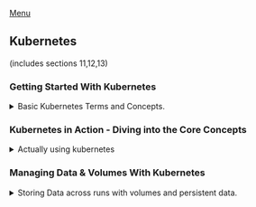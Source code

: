 <!--
ignore these words in spell check for this file
// cSpell:ignore Kubermatic systeminfo USERPROFILE mkdir hyperv rootkey  configmap benjaminshinar
-->

[Menu](../README.md)

## Kubernetes
(includes sections 11,12,13)

### Getting Started With Kubernetes

<details>
<summary>
Basic Kubernetes Terms and Concepts.
</summary>

deploying docker containers with kubernetes. kubernetes is an independent container orchestration tool (framework) that works for large-scale deployment and is agnostic (independent of) the cloud vendor.

[Kubernetes website](https://kubernetes.io/)

#### More Problems with Manual Deployment

from the Kubernetes website:
> "Kubernetes, also known as K8s, is an open-source system for automating deployment, scaling, and management of containerized applications."

when we deploy containers to the cloud, we might have a problem, when we manually deploy containers into a remote machine on the cloud (EC2), we have challenges beyond the security and configuration concerns.
- Containers might crush/go down and need to be replaced.
- Containers might be insufficient to handle spikes in traffic (or workload) and we will want to add more machine.
- If we have many containers running the same app, we would want the work to be distributed equally between them.


**Monitor**, **Scale**, **Distribute Workload**

all this requires some tedious manual work, and having a human ready to step in and perform the work.

#### Why Kubernetes?

Cloud services (like AWS ECS) can help with some of the tasks, like checking the health of the containers and re-deploys them if needed. we can also have autoscaling, and the LoadBalancer (which gave us a constant IP address) can also distribute work among the containers.\
The downside is that we are "locked" into the cloud vendor, and we have to confirm our configuration to what the specific vendor expects, we need to use the tools it provides to us, either with the UI, the CLI tool they provide or their configuration files.\
If we want to switch to another vendor, we will have to start the configuration process again according to what the new provider requires. we will have to learn new skills for each service that we use.

#### What Is Kubernetes Exactly?

Kubernetes lets us define a policy that works with any cloud provider: automatic deployment, scaling and load balancing and managing containers. we have one configuration file that can be used anywhere (as long as the machine uses kubernetes)

Kubernetes uses yaml configuration files, and we can even have cloud specific configuration options, if we ever need those. this is a standardized way of describing deployments.

Kubernetes is **NOT**:
- a cloud service provider, it doesn't replace AWS or Google cloud.
- a service by a cloud provider. we might get a kubernetes version from the cloud vendor..
- a single software, it's collection of tools and concepts.
- a replacement for docker. they work together (kubernetes can also use other containers)

Kubernetes is like Docker-Compose for multiple machines. 

#### Kubernetes: Architecture & Core Concepts

in the kubernetes world, containers are managed by **pods**. the pods are the smallest unit in the kubernetes world. a pod can manage one (or more) container.

a pod runs inside a **worker Node**, a node is a machine (real or virtual) that runs the pods, a node can run multiple pods. a worker node also has a *Proxy/Config*, which connects the pods and the outside world. when we run kubernetes, we need at least one worker node, and usually more.

The worker Nodes are managed by the **Master/Manager/Control Node**, which exists in **"The control plane"**. this is what the developer interacts with. we define the desired state, and the control nodes interacts with the worker nodes. we can have the worker node and the master node on the same machine, but we usually don't. The control plane is a collection of tools and services that operate on the nodes.

all those nodes run inside a **cluster**, which is a network where all those parts are connected. the master nodes talk with the cloud provider and use the appropriate commands for that vendor.

#### Kubernetes will NOT manage your Infrastructure!

just like docker-compose can run containers, but it doesn't configure the machine, so does kubernetes. there are things that kubernetes won't do for us, and that we need to provide.

we are responsible to create the cluster and the node instances, and give them the appropriate software (kubernetes), we are also responsible for creating the resources such as a load balancer or file systems which might be needed. there are additional tools for that.

but once we run Kubernetes, those things will be managed by it.

#### A Closer Look at the Worker Nodes

a worker node is a machine (such as EC2) that has pods (one or more), which have containers inside (usually one, but also more, also volumes), it also docker (or an equivalent software), and process called *kubelet* that communicates with controller node and a *kube-proxy* service. eventually, the worker nodes are controlled by the manager nodes.

in kubernetes, we only define the desired state, and the cloud provider sets it up.

#### A Closer Look at the Master Node

> The Master Nodes has:
> - API server - API for the Kubelets to communicate with
> - Scheduler - Watches for new Pods, selects worker nodes to run them on
> - Kube-Controller-Manager - Watches and controls Worker nodes, correct number of Pods & more
> - Cloud-Controller-Manger -  like the Kube-Controller-Manager BUT for a specific Cloud Provider. Knows how to interact with Cloud Provider Resources

the big cloud providers already have stuff like this set up and we only need to provide the work we want to run.

#### Important Terms & Concepts

core concepts we should keep in mind:

> - Cluster - A set of *Node* machines which are running the *Containerized* Application (*Worker Nodes*) or control other Nodes (*Master Node*)
> - Nodes - *Physical or virtual machine* with a certain hardware capacity which hosts *one or multiple Pods* and communicates with the Cluster.
>   - Master Node - Cluster *Control Plane, managing the Pods* across worker Nodes.
>   - Worker Node - Hosts Pods, *Running App Containers (+ resources)*
> - Pods - Pods *hold the actual running App Containers* + their *required resources* (e.g. volumes)
> - Containers - Normal (Docker) Containers
> - Services - A *logical set (group) of Pods* with a unique, Pod- and Container- *independent IP address*
> 

</details>


### Kubernetes in Action - Diving into the Core Concepts

<details>
<summary>
Actually using kubernetes
</summary>

setting a Kubernetes environments, working with Kubernetes objects and deploying an actual example.

#### Kubernetes does NOT manage your Infrastructure

as before, we need to keep in mind that kubernetes does not create the cluster and the node instances. this is something we need to do. kubernetes manages the deployed applications, but it won't create the infrastructure. it's not a cloud infrastructure creation tool.

It doesn't know anything about the machines that it will use, and requires us to create them and install the required software. we also might need the other resources such as the load balancer and file systems.

There are tools for creating resources, such as [Kubermatic](https://www.kubermatic.com/) and the cloud providers have managed services with some good presets.

#### Kubernetes: Required Setup & Installation Steps

we will use a local example for this part of the course. we need to install some stuff beforehand. we want a cluster with a master node and worker nodes. we need those nodes to have the correct software, such as kubernetes, docker, and so on.

we also need the Kubectl on our local machine, this allows us to sends instructions to the cluster via the CLI. it communicates with the master node which then interacts with the worker nodes.

in the real world, we deploy on the cloud, but for the learning process, we will use [minikube](https://minikube.sigs.k8s.io/docs/) to run a cluster locally.

#### macOS Setup
#### Windows Setup
to check if we can install the tools we run `systeminfo` in the command line and check that a hypervisor is detected, we then install minikube and kubectl from the websites.
```sh
systeminfo
minikube version
kubectl version --client
```
now some other stuff.
``` sh
cd %USERPROFILE%
mkdir .kube
echo "" > config
```
and now we start a minikube machine
```sh
# This will start a virtual machine
minikube start --driver=docker
#minikube start --driver=hyperv
# Verify that things work
docker container ls -a
minikube status
minikube dashboard #opens a browser tab!
minikube delete
```

#### Understanding Kubernetes Objects (Resources)

we need to run this in administrator mode
```ps

```

let's go over the language the kubernetes works with. it works with objects, such as pods, deployments, services, volume and others. we can create object imperatively or declaratively, we start with th imperative approach.

a **Pod** is the smallest unit that kubernetes interacts with, it contains and runs one or more containers inside it. they contain shared resources for all the containers inside them, by default, a pod has a cluster-internal IP address, which is used internally. if we have multiple containers inside the pod, they can communicate with one another using localhost (like multiple containers in AWS ECS task).

> "pods are '*ephemeral*', kubernetes ill start, stop and replace them as needed"

if we want to store data, we need to set this up ourselves, just like local containers. we can create pods directly, but we usually use kubernetes to do this for us. this is done with controller objects, such as *deployment*.

#### The "Deployment" Object (Resource)

one of the most important objects we will use. a deployment controls one or more pods, we define the deployment to the desired state, and kubernetes will do what's needed to reach that state. the pod objects are created with the containers and runs them on a worker node. we can pause or delete deployments, and roll them back to a previous state.

deployments can be scaled dynamically and automatically (according to some rules) to create more pods. we can have more than one pod running the same container.

let's get our hands dirty!

#### A First Deployment - Using the Imperative Approach

we have sample app that can either return a web page or crush if we send a request to "/error" to port 8080.

we first need to build the image and push it to the dockerhub

we check the status of the minikube cluster and then tell the cluster what to do.
```sh
minikube status
kubectl create deployment some-name --image=local-image

kubectl get deployments
kubectl get pods
kubectl delete deployment some-name
kubectl create deployment some-name --image=remote-image
minikube dashboard
```

in the dashboard we can see the status of the cluster, and even see the internal IP of the pod.

#### Kubectl: Behind The Scenes

when we ask the kubectl to create a deployment, the request goes through the master node (control plane), where the scheduler analyzes the request and decides where (worker node), then the kubelet in the worker node does the creation and monitoring of the stuff.

#### The "Service" Object (Resource)

to reach a container, we need a service object, a service exposes the pod to other pods in the cluster or to the outer world. pods have an internal IP by default, which is changed whenever the pod is created, so we can't use it really. a service groups pods together and gives them a shared IP address that doesn't change. we can also expose this ip address outside and make our pods reachable.

#### Exposing a Deployment with a Service

we can create a service with `kubectl create`, but a better way is to expose it. we need to pass the type and the port.

```sh
kubectl expose deployment test-app --type=LoadBalancer --port=80
kubectl get services
```

there are a few types:
1. ClusterIP - makes this pod reachable from inside the cluster
2. NodePort - accessible from outside
3. LoadBalancer - use an existing load balancer and evenly distribute traffic

most cloud providers support loadBalancer, in minikube we don't get an external ip. but we can still get an ip
```sh
minikube service test-app
```

#### Restarting Containers

we can play with our deployment a bit, we have a way to crush the app, so we will lose the container. we can also delete the pod and then the deployment restarts it. but then we don't see the restart count go up. 

we can `exec` the pod and restart it, though.

#### Scaling in Action

if we don't have auto-scale, we can add more pods

```sh
kubectl scale deployment/test-app --replicas=3
kubectl get pods
kubectl scale deployment/test-app --replicas=1
kubectl get pods
```

this gives us more pods, running the same container, and with the load balancer, traffic will be directed to another pod.

#### Updating Deployments

changing the code, updating the deployment, and then rolling back.
lets assume we bring up an updated image, now we want to make our deployment use the updated image.

```sh
kubectl set image deployment/test-app <current_image-name,no tag>=<new-image-name, with tag>
```

we need to make sure the new image has a different tag, otherwise kubernetes won't see a difference and won't do anything.

we can see what happened in the dashboard under the 'events' list for the pod

#### Deployment Rollbacks & History


```sh
kubectl rollout status deployment/test-app
#this will fail
kubectl set image deployment/test-app nginx=nginx:benny
kubectl rollout status deployment/test-app
kubectl get pods
kubectl rollout undo deployment/test-app
kubectl rollout history deployment/test-app
kubectl rollout history deployment/test-app --revision=<revision number>
```

the old pod doesn't go away because the new pod can't find the image and start. we can cancel the deployment with `rollout undo`. we can also look at old versions of the deployment and return to it.

```sh
kubectl rollout undo deployment/test-app --to-revision=1
```

now lets clean stuff up a bit before moving to the declarative approach
```sh
kubectl delete service test-app
kubectl delete deployment test-app
```
#### The Imperative vs The Declarative Approach

the imperative style means telling the kubernetes what to do, we repeat commands and have to memorize them, we want something else. just like we moved from `docker container run` commands to use a docker-compose file.

we would want to write down our configuration to a file and use that file to tell kubernetes what is the desired state, this is called **a resource definition** file.

in the imperative approach we write commands to trigger action, in the declarative approach we use a file and tell kubernetes to reach the target state in the file.

```sh
kubectl apply -f config.yaml
```

#### Creating a Deployment Configuration File (Declarative Approach)

we will still use the same application as before. we want to clear all of the deployments.

now we need a file, there is no default file name, but it should be a yaml file, so let's use "deployment.yaml".


[reference](https://kubernetes.io/docs/reference/generated/kubernetes-api/v1.22/)

we must start with the rootkey of "**apiVersion**", then we define the "**kind**" of kubernetes object we want to create, in our case, "deployment", and then "**metadata**" with a name as a nested value. the final part is the "**spec**", which is the meat of the object, how it's going to be configured.
```yaml
apiVersion: apps/v1
kind: Deployment
metadata:
    name: test-app-2
spec:
```
#### Adding Pod and Container Specs

let's look into the specification of the deployment, we define the number of pods, and how to build them.
```yaml
apiVersion: apps/v1
kind: Deployment
metadata:
    name: test-app-2
spec:
    replicas: 1
    template:
        metadata:
            labels:
                app: second-app
        spec:
            containers:
                - name: second-node-app
                  image: nginx:alpine
```

we can use whatever key-value pair in the labels. we don't need to specify the kind inside the template. 

and now we need to apply that deployment to the cluster
```sh
kubectl apply -f=deployment.yaml 
```
but this doesn't work, because we are missing the selector.

#### Working with Labels & Selectors
when we tried running the file before, we failed because we were missing a selector. a selector works together with labels, there are different types, matching labels and matching expressions. we will use matching labels. the selector requires the objects to have all the matching labels.

```yaml
apiVersion: apps/v1
kind: Deployment
metadata:
    name: test-app-2
spec:
    replicas: 1
    selector:
        matchLabels:
            app: second-app
            tier: backend
    template:
        metadata:
            labels:
                app: second-app
                tier: backend
        spec:
            containers:
                - name: second-node-app
                  image: nginx:alpine
```

we can now try running this
```sh
kubectl apply -f first_k8s_deployment.yaml 
```
and now things seem ok. we can get the pods or the deployment, and if we want to change something, we can update the file and apply it again.

#### Creating a Service Declaratively
our app still isn't working, because we don't have a service yet, so we need another yaml file.

the selector is a bit different for the service, we don't have to specify the options, as we only have the ability to match labels. we can choose to use just one of the labels.

we also add the ports, and the type of the service.
```yaml
apiVersion: core/v1
kind: Service
metadata:
    name: backend
spec:
    selector:
        app: second-app
    ports:
        - protocol: 'TCP'
          port: 80 #external
          targetPort: 80 #inside the container
    type: LoadBalancer
```
now we apply the configuration and expose the service with minikube to get the address
```sh
kubectl apply --filename first_k8s_service.yaml
kubectl get services
minikube service backend
```

#### Updating & Deleting Resources

with the declarative approach, when we want to change the configuration, we simply change the file and apply the file again. no need to type `kubectl` commands.

if we want to delete a deployment, we can do this imperatively as before, but we can also use the file to delete the resources created by it.

```sh
kubectl delete deployment test-app-2
kubectl delete -f first_k8s_deployment.yaml
```

#### Multiple vs Single Config Files

we can use multiple files like before, or have everything defined in the same file. we simply separate the resources with three dashes (---). 
```yaml
# first resource

# apiVersion: v1
# kind: Service
# metadata:
#     name: backend
# spec:
---
# second resource

# apiVersion: apps/v1
# kind: Deployment
# metadata:
#     name: test-app-2
# spec:
```

if we use the same file for deployment and services, then it's considered the best practice to put the service at the top.

#### More on Labels & Selectors

selectors are really important, they are how we connect resources to one another. we have selector to match labels or match expressions.

matching expressions is a more complex way, we again need to match all expressions, we can have multiple values, use inclusion or exclusion, etc...
```yaml
selector:
    matchExpressions:
    - {key: app, operator: In, values: [second-app, first-app]}
```

a deployment always needs to match the pods it creates.

we can also use selector when using the imperative approach. we first add labels to the service and deployment files under the metadata rootkey, and now we can use the *--selector, -l* flag with key=value to choose target, we can specify which kinds of resources to delete as well, this will protect us from making mistakes.

```sh
kubectl apply -f first_k8s_deployment.yaml, first_k8s_service.yaml
kubectl get all -l group=example
kubectl delete deployment --selector group=example 
kubectl get all -l group
kubectl delete deployment,services --selector group=example 
```

#### Liveness Probes

when we have a pod running, it checks the state of the container occasionally, this is also something which we can control. this is done with the "livenessProbe" key.

```yaml
apiVersion: apps/v1
kind: Deployment
metadata:
    name: test-app-2
    labels:
        group: example
spec:
    replicas: 3
    selector:
        matchLabels:
            app: second-app
            tier: backend
    template:
        metadata:
            labels:
                app: second-app
                tier: backend
        spec:
            containers:
                - name: second-node-app
                  image: nginx:alpine
                  livenessProbe:
                    httpGet:
                        path: /
                        port: 8080
                        #httpHeader:
                    periodSeconds: 3
                    initialDelaySeconds: 5
```

#### A Closer Look at the Configuration Options

there are many, many,many things to configure in kubernetes, everything we can configure in `docker container run` we can define here. 

also, if we configure the image tag to be the latest, then the new image will always be used. we can set and "imagePullPolicy", which acts like the *--pull* flag when running containers.

#### Summary

we used minikube to run local cluster, we first used imperative style, and later used declarative style. we used kubectl to create resources, list them, and delete, and with looked at the yaml files.

we also saw the service types: clusterIP, nodePort and LoadBalancer, and we looked at how selectors work.

</details>


### Managing Data & Volumes With Kubernetes

<details>
<summary>
Storing Data across runs with volumes and persistent data.
</summary>

even if we deploy on the cloud, we still have the same problems as we had with local deployment.
we still want persistent data, so we need to bring volumes to the cloud.

#### Starting Project & What We Know Already

we have a example project in the "kub-data-01-starting-setup" folder. we have two entry point, `GET` and `POST` to "/story". the data should survive across deployments.
we can test this app locally with docker compose
```sh
cd kub-data-01-starting-setup
docker-compose up -d --build
```

and now we can test this with postman or with a local tool (curl)
```sh
curl --location --request POST 'localhost/story' \
--header 'Content-Type: application/json' \
--data-raw '{
    "text": "my text11"
}'
curl --location --request GET 'localhost/story'
Invoke-RestMethod 'localhost/story' -Method 'GET' -Headers $headers | ConvertTo-Json 
```
we can stop and restart the app and the data will still be there, because we are using volumes.

```sh
docker-compose down
docker-compose up -d
curl --location --request GET 'localhost/story'
```
if we want to remove the data, we need to remove the volume itself
```sh
docker volume ls
docker volume rm kub-data-01-starting-setup_stories
```
now we would want to use the same thing on remote deployment

#### Kubernetes & Volumes - More Than Docker Volumes

there is a term that we use sometimes "state", this refers to data that is created and used by the application and shouldn't be lost.
the data can be 'persistent' or intermediate data, we want this data to remain even if the container is removed. persistent data should be stored in a database (such as user generated data), but also intermediate might need to consist.

in the kubernetes world, we still need the data. so we still need volumes and some way to retain the data. so we need to configure kubernetes to run the containers with the appropriate volumes.


#### Kubernetes Volumes: Theory & Docker Comparison

luckily, kubernetes can mount volumes onto containers, just like local docker, kubernetes supports a wide variety of volume types and drivers: like "local" volumes (which live on the nodes), or cloud-vendor specific volumes. the lifetime of the volume is linked to the **pods** lifetime. it survives containers removal and restarts, but not pod actions.

kubernetes volume are similar but different from docker volumes, we have more support for storage and driver types, it's more flexible.

<> | Docker Volume | Kubernetes Volume
----|---------|---
Driver and type support | Basically no driver / Type support | Supports many different drivers and types
Volumes persistency | Volume persist until manually cleared | Volumes are not necessarily persistent
Volume Lifetime | Volumes survive Container restarts and removals | Volumes survive Container restarts and removals

#### Creating a New Deployment & Service

lets do this step by step, we need to make this into a deployment.

we need a deployment and service yaml files, lets start writing them, just as before.

**deployment.yaml**
```yaml
apiVersion: apps/v1
kind: Deployment
metadata:
    name: story-deployment
spec:
    replicas: 1
    selector:
        matchLabels:
            app: story
    template:
        metadata:
            labels:
                app: story
        spec:
            containers:
                - name: story
                  image: benjaminshinar/kub-data-demo
```
**service.yaml**
```yaml
apiVersion: v1
kind: Service
metadata:
    name: story-service
spec:
    selector:
        app: story
    ports:
        - protocol: 'TCP'
          port: 80 #external
          targetPort: 3000 #inside the container
    type: LoadBalancer
```

but we first need to push the image to the docker repository.

```sh
docker login
docker image build -t benjaminshinar/kub-data-demo . 
docker image tag benjaminshinar/kub-data-demo benjaminshinar/kub-data-demo:0.1
docker image push benjaminshinar/kub-data-demo:0.1
```

and lets see if it works
```sh
minikube status
minikube start --driver=docker
minikube status
#in new terminal
minikube dashboard

kubectl apply -f service.yaml -f deployment.yaml
kubectl get deployment
#expose
minikube service story-service

```
now that we have the url, we can use it in postman and get a valid response.

#### Getting Started with Kubernetes Volumes

the problem is that the data isn't persistent. if we can crush the pods, then we will lose the data. to fix this, we need to somehow use volumes. kubernetes supports a variety of volume types and drivers. not just local storage on the nodes, we also have cloud vendor specific storage.

we will look at three types, **emptyDir**,**hostPath** and **CSI**, all these types don't change how the volume works inside the container, but they dictate how the data is stored outside the container.

[volume types](https://kubernetes.io/docs/concepts/storage/volumes/)

#### A First Volume: The "emptyDir" Type

the volume life time depends on the pod, not the container.

```sh
Invoke-RestMethod 'http://127.0.0.1:50261/story' -Method 'GET' -Headers $headers | convertTo-Json
#delete pod
kubectl get pods
kubectl delete pods <pod name>

#wait for kubernetes to redeploy the pod
kubectl get pods

# check again, now the data is gone
Invoke-RestMethod 'http://127.0.0.1:50261/story' -Method 'GET' -Headers $headers | convertTo-Json
```

we have to define the volumes in the same place we define the pods.
we will also add an error route that crushes the app for us

```js
app.get('/error',()=>{
    process.exit(1);
});
```

we can rebuild the image with the new code, specify the tag in the deployment file and apply to get this running
```sh
docker image build -t benjaminshinar/kub-data-demo:0.2 -t benjaminshinar/kub-data-demo .
docker image push benjaminshinar/kub-data-demo
docker image push benjaminshinar/kub-data-demo:0.2 
kubectl apply -f .deployment.yaml
```
now we can make request to the "/error" path and crush the app, which makes us lose the data! the container restarted, but not the pod.

we can try fixing this by adding the volume in the deployment spec, an *emptyDir* (empty directory) that remains in the pod, and outlives containers. we also define the *volumeMounts* key in the container objects

**deployment.yaml**
```yaml
        spec:
            containers:
                - name: story
                  image: benjaminshinar/kub-data-demo:0.2
                  volumeMounts:
                    - mountPath: /app/story #internal
                      name: story-volume #what volume we use.
            volumes:
                - name: story-volume
                  emptyDir: {}
```
we can try this again and see if the data survives! but we first get an "file doesn't exist". we can do a post request to create the data and then things work.


#### A Second Volume: The "hostPath" Type

the emptyDir is valid way, but what if we have two replicas? if one pod fails then stuff doesn't work. the "hostPath" type host the data on the machine, rather than on the pod. this is more similar to a bindMount.

we provide a path on the host machine (the node) and how to access it.

**deployment.yaml**
```yaml
        spec:
            containers:
                - name: story
                  image: benjaminshinar/kub-data-demo:0.2
                  volumeMounts:
                    - mountPath: /app/story #internal
                      name: story-host-path-volume #what volume we use.
            volumes:
                - name: story-volume
                  emptyDir: {}
                - name: story-host-path-volume
                  hostPath:
                    path: /data #path on the host machine
                    type: DirectoryOrCreate
```

again this fails until we start writing, but if we crush one pod, we can still get the data from the other pods, because they all share the same data inside the host machine.

when we run this locally, we really have one worker node, but in real deployment, we have many remote machines, so the data won't really be shared between replicas. ths volume is also useful if we want to use existing data.

#### Understanding the "CSI" Volume Type

another type of volume is CSI - Container Storage Interface, this type is very flexible, it is a late addition to kubernetes, which was done to provide a single entry point for volumes without requiring more specific types to be added.

we can add any storage solution directly. it just needs to have a compatible CSI interface. we won't use it here, but later on in the course.

#### From Volumes to Persistent Volumes

so far we used volumes that follow the lifetime of the pod or the machine. we need something that outlives pods and nodes, like a database container or files. some data must persist across time.

kubernetes has **persistent volumes**, which are pod and nodes independent.
some of the volumes builtin already give us volume persistency because the data is stored somewhere else. but the Persistent volumes are declared to be such and have some more characteristics, they are detached from the pods and nodes, and the are supervised as part of the cluster, and we can use them from any resource with defining them again.

persistent volumes are entities in the cluster, independent from the nodes and pods, the nodes hold PV claims that give them access to the volumes, but they don't own the volumes and the data is stored outside of the nodes.

if we look at the time of persistent volumes, we see that emptyDir is missing and HostPath is noted to be suited only for testing. we see a lot of cloud storage options and the CSI type again.

#### Defining a Persistent Volume

again, we will use HostPath as an example for a persistent volume, even if we won't use it in the read world. we need a new configuration file, with some other stuff defined.

volume mode: filesystem  vs block\
accessMode: we can define more than one, and then decide when we claim it
- ReadWriteOnce - can be mounted by one node, and be used all the pods in it.
- ReadOnlyMany - readonly, but can be used by multiple nodes
- ReadWriteMany - read and write, can be used by all nodes.
  
**host-pv.yaml**:
```yaml
apiVersion: v1
kind: PersistentVolume
metadata:
    name: story-host-pv
spec:
    capacity:
        storage: 4Gi
    volumeMode: Filesystem #or Block
    accessMode: 
        - ReadWriteOnce
        #- ReadOnlyMany
        #- ReadWriteMany
    hostPath:
        path: /data
        type: DirectoryOrCreate
```

now we defined it the volume, but we need to claim it.

#### Creating a Persistent Volume Claim

the volume is defined in the cluster, but in order to use we need to add a claim, which is another deployment file, and the type is **PersistentVolumeClaim**.


we usually claim volumes by name, but there are additional ways to do so.

**host-pvc.yaml**
```yaml
apiVersion: v1
kind: PersistentVolumeClaim
metadata:
    name: story-host-pvc
spec:
    volumeName: story-host-pv
    accessModes:
        - ReadWriteOnce
    resources:
        requests:
            storage: 1Gi
```

now we need to connect our pods to the claim
```yaml
            volumes:
                - name: story-volume
                  emptyDir: {}
                - name: story-host-path-volume
                  hostPath:
                    path: /data #path on the host machine
                    type: DirectoryOrCreate
                - name: story-host-pv-volume
                  persistentVolumeClaim:
                    claimName: story-host-pvc
```


matching fields: | Persistent Volume | Persistent Volume Claim
------------|------------|--------
name   | metadata:name| spec:volumeName:
access modes | spec:accessModes|spec:accessModes
storage | spec:capacity:storage: | spec:resources:requests:storage

#### Using a Claim in a Pod

before using, we need to define the storage class, which is part of the cluster, and we need to use it, so we add the key `storageClassName: standard` to the persistentVolume and the persistentVolumeClaim resources.

```sh
kubectl get sc
```

now we can try this, we need to apply everything.
```sh
kubectl apply -f service.yaml -f host-pv.yaml -f host-pvc.yaml -f deployment.yaml
kubectl get pv,pvc
```

we won't see a difference, because we already had everything on one single node. but if we had other resources, they could also get the data.

we talked about state earlier, where we had data was meant to be stored and intermediate data. we usually store intermediate data in pod volumes, and the data that is important should go in the volumes and persistent volumes.

#### Volumes vs Persistent Volumes

comparing the two types of volumes. both allow us to persist data over the application, "normal" volumes are independent of containers, but are attached to the pod, so data might be lost if the pod is removed. they are part of the definition of the pods/containers. the problem is that pod specific volumes might be reparative in terms of definitions.

persistent are defined once and used multiple times.

#### Using Environment Variables

now we also look at environment variables, as we had before, we might want to pass variables to the container.

we first replace the folder name in the code, 
```js
//const filePath = path.join(__dirname, 'story', 'text.txt');
const filePath = path.join(__dirname, process.env.STORY_FOLDER, 'text.txt');
```


and we add the "env" key in the container definitions
```yaml
        spec:
            containers:
                - name: story
                  image: benjaminshinar/kub-data-demo:latest
                  env:
                    - name: STORY_FOLDER
                      value: 'story'
                  volumeMounts:
                    - mountPath: /app/story #internal
                      name: story-host-path-volume #what volume we use.
```
and of course, we push the updated image.
```sh
docker image build -t benjaminshinar/kub-data-demo:0.3 -t benjaminshinar/kub-data-demo .
docker image push benjaminshinar/kub-data-demo
docker image push benjaminshinar/kub-data-demo:0.3
kubectl apply -f deployment.yaml
```

#### Environment Variables & ConfigMaps

but we can also keep the environment variables somewhere else, and not define them again and again for each resource. we can have new configuration file

**environment.yaml**
```yaml
apiVersion: v1
kind: ConfigMap
metadata:
    name: data-store-env
data:
    folder: 'story'
    #key: value
```

and we can apply it
```
kubectl apply -f environment.yaml
kubectl get configmap
```

and in the deployment configuration, we take the value from a resource
```yaml
apiVersion: apps/v1
kind: Deployment
metadata:
    name: story-deployment
spec:
    replicas: 2
    selector:
        matchLabels:
            app: story
    template:
        metadata:
            labels:
                app: story
        spec:
            containers:
                - name: story
                  image: benjaminshinar/kub-data-demo:latest
                  env:
                     - name: STORY_FOLDER
                  #     value: 'story'
                        valueFrom:
                            configMapKeyRef: 
                                name: data-store-env
                                key: folder #the key in the config map
```

and apply the deployment....

#### Module Summary

we learned about data, volumes and persistent data, we also looked at many more resources and how to define them.
</details>

